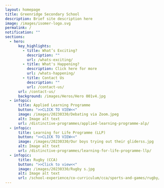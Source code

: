 ```yaml
---
layout: homepage
title: Greenridge Secondary School
description: Brief site description here
image: /images/isomer-logo.svg
permalink: /
notification: ""
sections:
  - hero:
      key_highlights:
        - title: What’s Exciting?
          description: ""
          url: /whats-exciting/
        - title: What's Happening?
          description: Click here for more
          url: /whats-happening/
        - title: Contact Us
          description: ""
          url: /contact-us/
      url: /contact-us/
      background: /images/Heros/Hero 001v4.jpg
  - infopic:
      title: Applied Learning Programme
      button: ">>CLICK TO VIEW<<"
      image: /images/20230330/Debating via Zoom.jpeg
      alt: Image alt text
      url: /distinctive-programmes/applied-learning-programme-alp/
  - infopic:
      title: Learning for Life Programme (LLP)
      button: ">>CLICK TO VIEW<<"
      image: /images/20230330/Our boys trying out their gliderss.jpg
      alt: Image alt text
      url: /distinctive-programmes/learning-for-life-programme-llp/
  - infopic:
      title: Rugby (CCA)
      button: ">>Click to view<<"
      image: /images/20230330/Rugby s.jpg
      alt: Image alt text
      url: /school-experience/co-curriculum/cca/sports-and-games/rugby/
---
```

